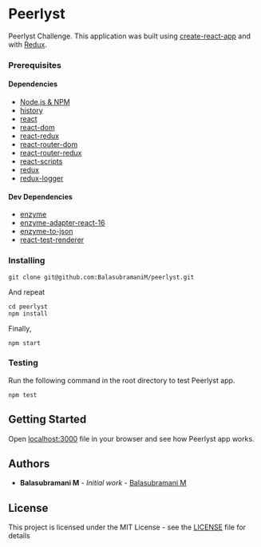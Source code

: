 # Peerlyst

Peerlyst Challenge. This application was built using [create-react-app](https://github.com/facebook/create-react-app) and with [Redux](https://redux.js.org/).

### Prerequisites

#### Dependencies

- [Node.js & NPM](https://www.npmjs.com/package/download)
- [history](https://www.npmjs.com/package/history)
- [react](https://www.npmjs.com/package/react)
- [react-dom](https://www.npmjs.com/package/react-dom)
- [react-redux](https://www.npmjs.com/package/react-redux)
- [react-router-dom](https://www.npmjs.com/package/react-router-dom)
- [react-router-redux](https://www.npmjs.com/package/react-router-redux)
- [react-scripts](https://www.npmjs.com/package/react-scripts)
- [redux](https://www.npmjs.com/package/redux)
- [redux-logger](https://www.npmjs.com/package/redux-logger)

#### Dev Dependencies

- [enzyme](https://www.npmjs.com/package/enzyme)
- [enzyme-adapter-react-16](https://www.npmjs.com/package/enzyme-adapter-react-16)
- [enzyme-to-json](https://www.npmjs.com/package/enzyme-to-json)
- [react-test-renderer](https://www.npmjs.com/package/react-test-renderer)

### Installing

```
git clone git@github.com:BalasubramaniM/peerlyst.git
```

And repeat

```
cd peerlyst
npm install
```

Finally,

```
npm start
```

### Testing

Run the following command in the root directory to test Peerlyst app.

```
npm test
```

## Getting Started

Open [localhost:3000](http://localhost:3000) file in your browser and see how Peerlyst app works.

## Authors

- **Balasubramani M** - _Initial work_ - [Balasubramani M](https://github.com/balasubramanim)

## License

This project is licensed under the MIT License - see the [LICENSE](LICENSE) file for details
